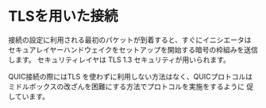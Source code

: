 # TLSを用いた接続

接続の設定に利用される最初のパケットが到着すると、すぐにイニシエータは
セキュアレイヤーハンドウェイクをセットアップを開始する暗号の枠組みを送信します。
セキュリティレイヤは TLS 1.3 セキュリティが用いられます。

QUIC接続の際にはTLS を使わずに利用しない方法はなく、QUICプロトコルは
ミドルボックスの改ざんを困難にする方法でプロトコルを実施をするように
促しています。
